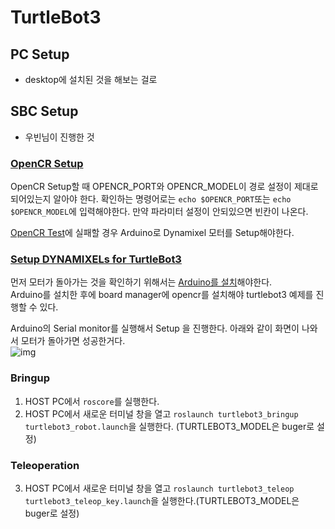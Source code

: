 # TurtleBot3 

## PC Setup
- desktop에 설치된 것을 해보는 걸로
## SBC Setup
- 우빈님이 진행한 것
### [OpenCR Setup](https://emanual.robotis.com/docs/en/platform/turtlebot3/opencr_setup/#opencr-setup)
OpenCR Setup할 때 OPENCR_PORT와 OPENCR_MODEL이 경로 설정이 제대로 되어있는지 알아야 한다. 확인하는 명령어로는 ```echo $OPENCR_PORT```또는 ```echo $OPENCR_MODEL```에 입력해야한다. 만약 파라미터 설정이 안되있으면 빈칸이 나온다.


[OpenCR Test](https://emanual.robotis.com/docs/en/platform/turtlebot3/opencr_setup/#opencr-test)에 실패할 경우 Arduino로 Dynamixel 모터를 Setup해야한다. 

### [Setup DYNAMIXELs for TurtleBot3](https://emanual.robotis.com/docs/en/platform/turtlebot3/faq/#setup-dynamixels-for-turtlebot3)  
 먼저 모터가 돌아가는 것을 확인하기 위해서는 [Arduino를 설치](https://emanual.robotis.com/docs/en/software/arduino_ide/)해야한다.  
 Arduino를 설치한 후에 board manager에 opencr를 설치해야 turtlebot3 예제를 진행할 수 있다. 

Arduino의 Serial monitor를 실행해서 Setup 을 진행한다. 
아래와 같이 화면이 나와서 모터가 돌아가면 성공한거다.  
![img](https://emanual.robotis.com/assets/images/platform/turtlebot3/faq/dynamixel_setup_6.png)


### Bringup 

1. HOST PC에서 ```roscore```를 실행한다. 
2. HOST PC에서 새로운 터미널 창을 열고 ```roslaunch turtlebot3_bringup turtlebot3_robot.launch```을 실행한다. (TURTLEBOT3_MODEL은 buger로 설정)

### Teleoperation

3. HOST PC에서 새로운 터미널 창을 열고 ```roslaunch turtlebot3_teleop turtlebot3_teleop_key.launch```을 실행한다.(TURTLEBOT3_MODEL은 buger로 설정)


